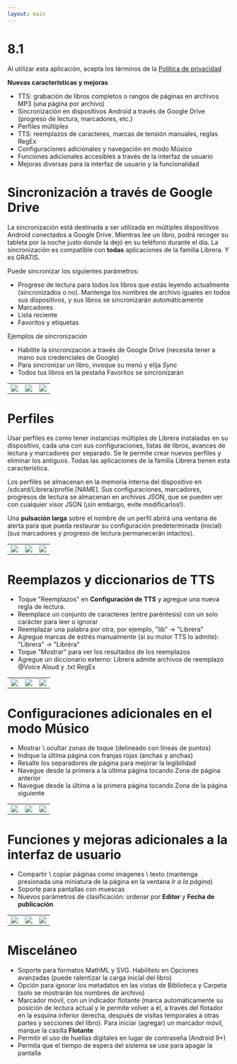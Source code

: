 ```yaml
---
layout: main
---
```


# 8.1

Al utilizar esta aplicación, acepta los términos de la [Política de privacidad](/PrivacyPolicy/es)

**Nuevas características y mejoras**

* TTS: grabación de libros completos o rangos de páginas en archivos MP3 (una página por archivo)
* Sincronización en dispositivos Android a través de Google Drive (progreso de lectura, marcadores, etc.)
* Perfiles múltiples
* TTS: reemplazos de caracteres, marcas de tensión manuales, reglas RegEx
* Configuraciones adicionales y navegación en modo Músico
* Funciones adicionales accesibles a través de la interfaz de usuario
* Mejoras diversas para la interfaz de usuario y la funcionalidad

# Sincronización a través de Google Drive

La sincronización está destinada a ser utilizada en múltiples dispositivos Android conectados a Google Drive. Mientras lee un libro, podrá recoger su tableta por la noche justo donde la dejó en su teléfono durante el día. La sincronización es compatible con **todas** aplicaciones de la familia Librera. Y es GRATIS.

Puede sincronizar los siguientes parámetros:

* Progreso de lectura para todos los libros que estás leyendo actualmente (sincronizados o no). Mantenga los nombres de archivo iguales en todos sus dispositivos, y sus libros se sincronizarán automáticamente
* Marcadores
* Lista reciente
* Favoritos y etiquetas

Ejemplos de sincronización

* Habilite la sincronización a través de Google Drive (necesita tener a mano sus credenciales de Google)
* Para sincronizar un libro, invoque su menú y elija _Sync_
* Todos tus libros en la pestaña Favoritos se sincronizarán

||||
|-|-|-|
|![](1.png)|![](3.png)|![](2.png)|
 
 
# Perfiles

Usar perfiles es como tener instancias múltiples de Librera instaladas en su dispositivo, cada una con sus configuraciones, listas de libros, avances de lectura y marcadores por separado. Se le permite crear nuevos perfiles y eliminar los antiguos. Todas las aplicaciones de la familia Librera tienen esta característica.

Los perfiles se almacenan en la memoria interna del dispositivo en /sdcard/Librera/profile.[NAME]. Sus configuraciones, marcadores, progresos de lectura se almacenan en archivos JSON, que se pueden ver con cualquier visor JSON (¡sin embargo, evite modificarlos!).

Una **pulsación larga** sobre el nombre de un perfil abrirá una ventana de alerta para que pueda restaurar su configuración predeterminada (inicial) (sus marcadores y progreso de lectura permanecerán intactos).

||||
|-|-|-|
|![](4.png)|![](5.png)|![](6.png)|

# Reemplazos y diccionarios de TTS

* Toque &quot;Reemplazos&quot; en **Configuración de TTS** y agregue una nueva regla de lectura.
* Reemplace un conjunto de caracteres (entre paréntesis) con un solo carácter para leer o ignorar
* Reemplazar una palabra por otra, por ejemplo, &quot;lib&quot; -&gt; &quot;Librera&quot;
* Agregue marcas de estrés manualmente (si su motor TTS lo admite): &quot;Librera&quot; -&gt; &quot;Libréra&quot;
* Toque &quot;Mostrar&quot; para ver los resultados de los reemplazos
* Agregue un diccionario externo: Librera admite archivos de reemplazo @Voice Aloud y .txt RegEx

||||
|-|-|-|
|![](7.png)|![](8.png)|![](9.png)|

# Configuraciones adicionales en el modo Músico

* Mostrar \ ocultar zonas de toque (delineado con líneas de puntos)
* Indique la última página con franjas rojas (anchas y anchas)
* Resalte los separadores de página para mejorar la legibilidad
* Navegue desde la primera a la última página tocando Zona de página anterior
* Navegue desde la última a la primera página tocando Zona de la página siguiente

||||
|-|-|-|
|![](10.png)|![](11.png)|![](12.png)|

# Funciones y mejoras adicionales a la interfaz de usuario

* Compartir \ copiar páginas como imágenes \ texto (mantenga presionada una miniatura de la página en la ventana _Ir a la página_)
* Soporte para pantallas con muescas
* Nuevos parámetros de clasificación: ordenar por **Editor** y **Fecha de publicación**

||||
|-|-|-|
|![](13.png)|![](14.png)|![](15.png)|

# Misceláneo

* Soporte para formatos MathML y SVG. Habilítelo en Opciones avanzadas (puede ralentizar la carga inicial del libro)
* Opción para ignorar los metadatos en las vistas de Biblioteca y Carpeta (solo se mostrarán los nombres de archivo)
* Marcador móvil, con un indicador flotante (marca automáticamente su posición de lectura actual y le permite volver a él, a través del flotador en la esquina inferior derecha, después de visitas temporales a otras partes y secciones del libro). Para iniciar (agregar) un marcador móvil, marque la casilla **Flotante**
* Permitir el uso de huellas digitales en lugar de contraseña (Android 9+)
* Permita que el tiempo de espera del sistema se use para apagar la pantalla


